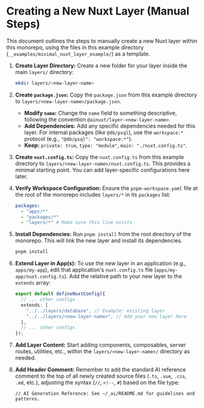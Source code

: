 # Creating a New Nuxt Layer (Manual Steps)

This document outlines the steps to manually create a new Nuxt layer within this monorepo, using the files in this example directory (`__examples/minimal_nuxt_layer_example/`) as a template.

1.  **Create Layer Directory:**
    Create a new folder for your layer inside the main `layers/` directory:

    ```bash
    mkdir layers/<new-layer-name>
    ```

2.  **Create `package.json`:**
    Copy the `package.json` from this example directory to `layers/<new-layer-name>/package.json`.

    - **Modify `name`:** Change the `name` field to something descriptive, following the convention `@ainuxt/layer-<new-layer-name>`.
    - **Add Dependencies:** Add any specific dependencies needed for this layer. For internal packages (like `@db/psql`), use the `workspace:*` protocol (e.g., `"@db/psql": "workspace:*"`).
    - **Keep:** `private: true`, `type: "module"`, `main: "./nuxt.config.ts"`.

3.  **Create `nuxt.config.ts`:**
    Copy the `nuxt.config.ts` from this example directory to `layers/<new-layer-name>/nuxt.config.ts`. This provides a minimal starting point. You can add layer-specific configurations here later.

4.  **Verify Workspace Configuration:**
    Ensure the `pnpm-workspace.yaml` file at the root of the monorepo includes `layers/*` in its `packages` list:

    ```yaml
    packages:
      - "apps/*"
      - "packages/*"
      - "layers/*" # Make sure this line exists
    ```

5.  **Install Dependencies:**
    Run `pnpm install` from the root directory of the monorepo. This will link the new layer and install its dependencies.

    ```bash
    pnpm install
    ```

6.  **Extend Layer in App(s):**
    To use the new layer in an application (e.g., `apps/my-app`), edit that application's `nuxt.config.ts` file (`apps/my-app/nuxt.config.ts`). Add the relative path to your new layer to the `extends` array:

    ```typescript
    export default defineNuxtConfig({
      // ... other configs
      extends: [
        "../../layers/database", // Example: existing layer
        "../../layers/<new-layer-name>", // Add your new layer here
      ],
      // ... other configs
    });
    ```

7.  **Add Layer Content:**
    Start adding components, composables, server routes, utilities, etc., within the `layers/<new-layer-name>/` directory as needed.

8.  **Add Header Comment:**
    Remember to add the standard AI reference comment to the top of all newly created source files (`.ts`, `.vue`, `.css`, `.md`, etc.), adjusting the syntax (`//`, `<!--`, `#`) based on the file type:
    ```
    // AI Generation Reference: See ~/_ai/README.md for guidelines and patterns.
    ```

